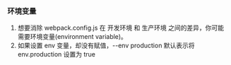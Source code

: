 ### 环境变量
1. 想要消除 webpack.config.js 在 开发环境 和 生产环境 之间的差异，你可能需要环境变量(environment variable)。
2. 如果设置 env 变量，却没有赋值，--env production 默认表示将 env.production 设置为 true
 
